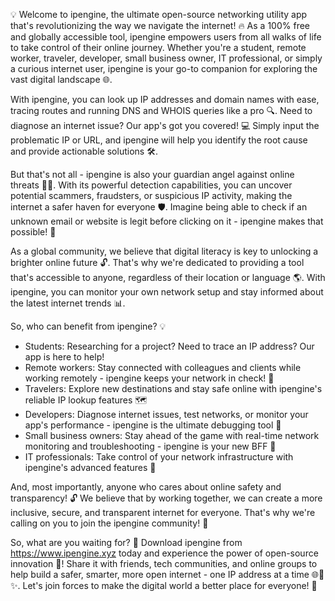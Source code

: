 💡 Welcome to ipengine, the ultimate open-source networking utility app that's revolutionizing the way we navigate the internet! 🔥 As a 100% free and globally accessible tool, ipengine empowers users from all walks of life to take control of their online journey. Whether you're a student, remote worker, traveler, developer, small business owner, IT professional, or simply a curious internet user, ipengine is your go-to companion for exploring the vast digital landscape 🌐.

With ipengine, you can look up IP addresses and domain names with ease, tracing routes and running DNS and WHOIS queries like a pro 🔍. Need to diagnose an internet issue? Our app's got you covered! 💻 Simply input the problematic IP or URL, and ipengine will help you identify the root cause and provide actionable solutions 🛠️.

But that's not all - ipengine is also your guardian angel against online threats 👮‍♀️. With its powerful detection capabilities, you can uncover potential scammers, fraudsters, or suspicious IP activity, making the internet a safer haven for everyone 🛡️. Imagine being able to check if an unknown email or website is legit before clicking on it - ipengine makes that possible! 💸

As a global community, we believe that digital literacy is key to unlocking a brighter online future 🔓. That's why we're dedicated to providing a tool that's accessible to anyone, regardless of their location or language 🌎. With ipengine, you can monitor your own network setup and stay informed about the latest internet trends 📊.

So, who can benefit from ipengine? 💡

* Students: Researching for a project? Need to trace an IP address? Our app is here to help!
* Remote workers: Stay connected with colleagues and clients while working remotely - ipengine keeps your network in check! 🏢
* Travelers: Explore new destinations and stay safe online with ipengine's reliable IP lookup features 🗺️
* Developers: Diagnose internet issues, test networks, or monitor your app's performance - ipengine is the ultimate debugging tool 🔧
* Small business owners: Stay ahead of the game with real-time network monitoring and troubleshooting - ipengine is your new BFF 💼
* IT professionals: Take control of your network infrastructure with ipengine's advanced features 🚀

And, most importantly, anyone who cares about online safety and transparency! 🔓 We believe that by working together, we can create a more inclusive, secure, and transparent internet for everyone. That's why we're calling on you to join the ipengine community! 👥

So, what are you waiting for? 🎉 Download ipengine from https://www.ipengine.xyz today and experience the power of open-source innovation 🔧! Share it with friends, tech communities, and online groups to help build a safer, smarter, more open internet - one IP address at a time 🌐🚀✨. Let's join forces to make the digital world a better place for everyone! 💪
